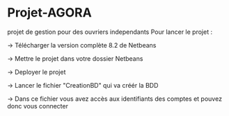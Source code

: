 # Projet-AGORA
projet de gestion pour des ouvriers independants
Pour lancer le projet :

-> Télécharger la version complète 8.2 de Netbeans

-> Mettre le projet dans votre dossier Netbeans

-> Deployer le projet

-> Lancer le fichier "CreationBD" qui va créér la BDD

-> Dans ce fichier vous avez accès aux identifiants des comptes et pouvez donc vous connecter
